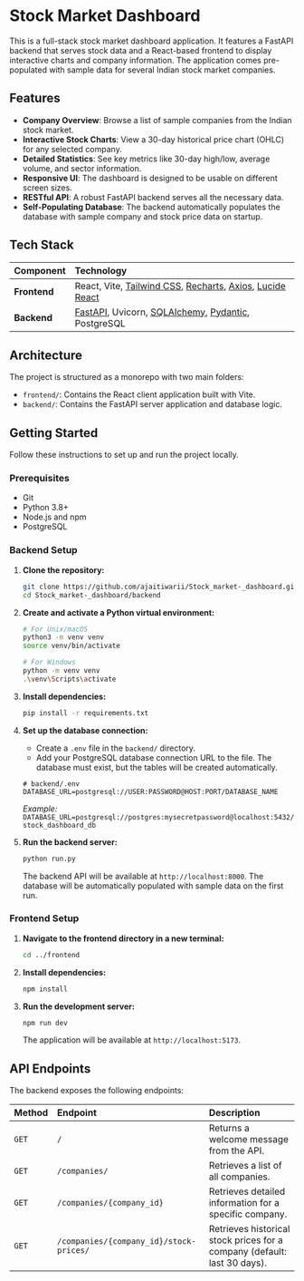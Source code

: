 # Stock Market Dashboard

This is a full-stack stock market dashboard application. It features a FastAPI backend that serves stock data and a React-based frontend to display interactive charts and company information. The application comes pre-populated with sample data for several Indian stock market companies.

## Features

- **Company Overview**: Browse a list of sample companies from the Indian stock market.
- **Interactive Stock Charts**: View a 30-day historical price chart (OHLC) for any selected company.
- **Detailed Statistics**: See key metrics like 30-day high/low, average volume, and sector information.
- **Responsive UI**: The dashboard is designed to be usable on different screen sizes.
- **RESTful API**: A robust FastAPI backend serves all the necessary data.
- **Self-Populating Database**: The backend automatically populates the database with sample company and stock price data on startup.

## Tech Stack

| Component | Technology                                                              |
| :-------- | :---------------------------------------------------------------------- |
| **Frontend**  | React, Vite, [Tailwind CSS](https://tailwindcss.com), [Recharts](https://recharts.org), [Axios](https://axios-http.com), [Lucide React](https://lucide.dev/) |
| **Backend**   | [FastAPI](https://fastapi.tiangolo.com), Uvicorn, [SQLAlchemy](https://www.sqlalchemy.org), [Pydantic](https://pydantic.dev/), PostgreSQL             |

## Architecture

The project is structured as a monorepo with two main folders:

-   `frontend/`: Contains the React client application built with Vite.
-   `backend/`: Contains the FastAPI server application and database logic.

## Getting Started

Follow these instructions to set up and run the project locally.

### Prerequisites

-   Git
-   Python 3.8+
-   Node.js and npm
-   PostgreSQL

### Backend Setup

1.  **Clone the repository:**
    ```bash
    git clone https://github.com/ajaitiwarii/Stock_market-_dashboard.git
    cd Stock_market-_dashboard/backend
    ```

2.  **Create and activate a Python virtual environment:**
    ```bash
    # For Unix/macOS
    python3 -m venv venv
    source venv/bin/activate

    # For Windows
    python -m venv venv
    .\venv\Scripts\activate
    ```

3.  **Install dependencies:**
    ```bash
    pip install -r requirements.txt
    ```

4.  **Set up the database connection:**
    -   Create a `.env` file in the `backend/` directory.
    -   Add your PostgreSQL database connection URL to the file. The database must exist, but the tables will be created automatically.
    ```
    # backend/.env
    DATABASE_URL=postgresql://USER:PASSWORD@HOST:PORT/DATABASE_NAME
    ```
    *Example:* `DATABASE_URL=postgresql://postgres:mysecretpassword@localhost:5432/stock_dashboard_db`

5.  **Run the backend server:**
    ```bash
    python run.py
    ```
    The backend API will be available at `http://localhost:8000`. The database will be automatically populated with sample data on the first run.

### Frontend Setup

1.  **Navigate to the frontend directory in a new terminal:**
    ```bash
    cd ../frontend
    ```

2.  **Install dependencies:**
    ```bash
    npm install
    ```

3.  **Run the development server:**
    ```bash
    npm run dev
    ```
    The application will be available at `http://localhost:5173`.

## API Endpoints

The backend exposes the following endpoints:

| Method | Endpoint                             | Description                                            |
| :----- | :----------------------------------- | :----------------------------------------------------- |
| `GET`  | `/`                                  | Returns a welcome message from the API.                |
| `GET`  | `/companies/`                        | Retrieves a list of all companies.                     |
| `GET`  | `/companies/{company_id}`            | Retrieves detailed information for a specific company. |
| `GET`  | `/companies/{company_id}/stock-prices/` | Retrieves historical stock prices for a company (default: last 30 days). |
